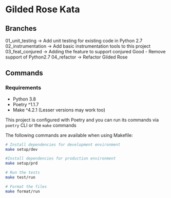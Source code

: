 # Gilded Rose Kata

## Branches

01_unit_testing -> Add unit testing for existing code in Python 2.7  
02_instrumentation -> Add basic instrumentation tools to this project
03_feat_conjured -> Adding the feature to support conjured Good - Remove support of Python2.7
04_refactor -> Refactor Gilded Rose

## Commands

### Requirements

- Python 3.8
- Poetry ^1.1.7
- Make ^4.2.1 (Lesser versions may work too) 

This project is configured with Poetry and you can run its commands via `poetry` CLI or the `make` commands

The following commands are available when using Makefile:

```sh
# Install dependencies for development environment
make setup/dev

#Install dependencies for production environment
make setup/prd

# Run the tests
make test/run

# Format the files
make format/run
```
